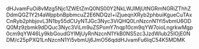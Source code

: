 dHJvamFuOi8vMzg5Njc1ZWEtZmQ0NS00Y2NkLWJlMjUtNGRmNGRiZThhZDdmQGZ1Y2t4aWppbnBpbmcuZ2E6NDQzI+iZjueqnXRyb2phbuiKgueCuTAxCnRyb2phbjovL3N1by55dCUyNTJGc3Nyc3ViQHQ0LnNzcnN1Yi5vbmU6ODQ0Mz9zbmk9dDQuc3Nyc3ViLm9uZSPomY7nqp10cm9qYW7oioLngrkwMgp0cm9qYW46Ly9kbGoudGYlMjUyRnNzcnN1YkB0NS5zc3JzdWIub25lOjE0NDM/c25pPXQ1LnNzcnN1Yi5vbmUj6JmO56qddHJvamFu6IqC54K5MDMK